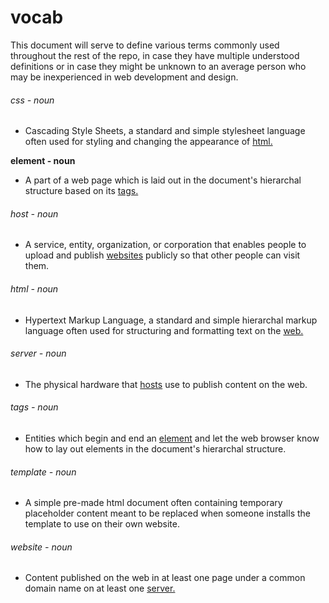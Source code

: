 # vocab

This document will serve to define various terms commonly used throughout the rest of the repo, in case they have multiple understood definitions or in case they might be unknown to an average person who may be inexperienced in web development and design.

###### css - noun

- Cascading Style Sheets, a standard and simple stylesheet language often used for styling and changing the appearance of [html.](#html)

**element - noun**

- A part of a web page which is laid out in the document's hierarchal structure based on its [tags.](#tags)

###### host - noun

- A service, entity, organization, or corporation that enables people to upload and publish [websites](#website) publicly so that other people can visit them.

###### html - noun

- Hypertext Markup Language, a standard and simple hierarchal markup language often used for structuring and formatting text on the [web.](#web)

###### server - noun

- The physical hardware that [hosts](#host) use to publish content on the web.

###### tags - noun

- Entities which begin and end an [element](#element) and let the web browser know how to lay out elements in the document's hierarchal structure.

###### template - noun

- A simple pre-made html document often containing temporary placeholder content meant to be replaced when someone installs the template to use on their own website.

###### website - noun

- Content published on the web in at least one page under a common domain name on at least one [server.](#server)

